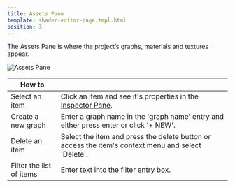```yaml
---
title: Assets Pane
template: shader-editor-page.tmpl.html
position: 3
---
```


The Assets Pane is where the project’s graphs, materials and textures appear.

![Assets Pane][1]

| How to | |
|---|---|
| Select an item | Click an item and see it's properties in the [Inspector Pane][2]. |
| Create a new graph | Enter a graph name in the 'graph name' entry and either press enter or click '+ NEW'. |
| Delete an item | Select the item and press the delete button or access the item's context menu and select 'Delete'. |
| Filter the list of items | Enter text into the filter entry box. |

[1]: /images/shader-editor/assets-pane.png
[2]: /shader-editor/window-layout/inspector-pane